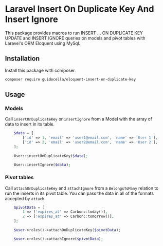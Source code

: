# Laravel Insert On Duplicate Key And Insert Ignore

This package provides macros to run INSERT ... ON DUPLICATE KEY UPDATE and INSERT IGNORE queries on models and pivot tables with Laravel's ORM Eloquent using MySql.

## Installation

Install this package with composer.

```sh
composer require guidocella/eloquent-insert-on-duplicate-key
```

## Usage

### Models

Call `insertOnDuplicateKey` or `insertIgnore` from a Model with the array of data to insert in its table.

```php
    $data = [
        ['id' => 1, 'email' => 'user1@email.com', 'name' => 'User 1'],
        ['id' => 2, 'email' => 'user2@email.com', 'name' => 'User 2'],
    ];
    
    User::insertOnDuplicateKey($data);
    
    User::insertIgnore($data);
```

### Pivot tables

Call `attachOnDuplicateKey` and `attachIgnore` from a `BelongsToMany` relation to run the inserts in its pivot table. You can pass the data in all of the formats accepted by `attach`.

```php
    $pivotData = [
        1 => ['expires_at' => Carbon::today()],
        2 => ['expires_at' => Carbon::tomorrow()],
    ];
    
    $user->roles()->attachOnDuplicateKey($pivotData);

    $user->roles()->attachIgnore($pivotData);
```
